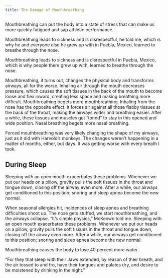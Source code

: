 ```yaml
---
title: The Damage of Mouthbreathing
---
```


Mouthbreathing can put the body into a state of stress that can make us more quickly fatigued and sap athletic performance.

Mouthbreathing leads to sickness and is disrespectful, he told me, which is why he and everyone else he grew up with in Puebla, Mexico, learned to breathe through the nose.

Mouthbreathing leads to sickness and is disrespectful in Puebla, Mexico, which is why people there grew up with, learned to breathe through the nose.

Mouthbreathing, it turns out, changes the physical body and transforms airways, all for the worse. Inhaling air through the mouth decreases pressure, which causes the soft tissues in the back of the mouth to become loose and flex inward, creating less space and making breathing more difficult. Mouthbreathing begets more mouthbreathing. Inhaling from the nose has the opposite effect. It forces air against all those flabby tissues at the back of the throat, making the airways wider and breathing easier. After a while, these tissues and muscles get “toned” to stay in this opened and wide position. Nasal breathing begets more nasal breathing.

Forced mouthbreathing was very likely changing the shape of my airways, just as it did with Harvold’s monkeys. The changes weren’t happening in a matter of months, either, but days. It was getting worse with every breath I took.

## During Sleep

Sleeping with an open mouth exacerbates these problems. Whenever we put our heads on a pillow, gravity pulls the soft tissues in the throat and tongue down, closing off the airway even more. After a while, our airways get conditioned to this position; snoring and sleep apnea become the new normal.

When seasonal allergies hit, incidences of sleep apnea and breathing difficulties shoot up. The nose gets stuffed, we start mouthbreathing, and the airways collapse. “It’s simple physics,” McKeown told me. Sleeping with an open mouth exacerbates these problems. Whenever we put our heads on a pillow, gravity pulls the soft tissues in the throat and tongue down, closing off the airway even more. After a while, our airways get conditioned to this position; snoring and sleep apnea become the new normal.

Mouthbreathing causes the body to lose 40 percent more water.

“For they that sleep with their Jaws extended, by reason of their breath, and the air tossed to and fro, have their tongues and palates dry, and desire to be moistened by drinking in the night.”
